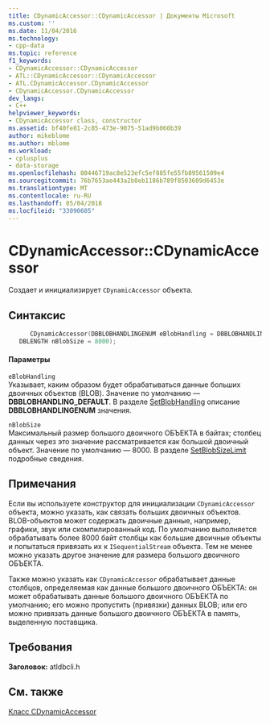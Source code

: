 ```yaml
---
title: CDynamicAccessor::CDynamicAccessor | Документы Microsoft
ms.custom: ''
ms.date: 11/04/2016
ms.technology:
- cpp-data
ms.topic: reference
f1_keywords:
- CDynamicAccessor::CDynamicAccessor
- ATL::CDynamicAccessor::CDynamicAccessor
- ATL.CDynamicAccessor.CDynamicAccessor
- CDynamicAccessor.CDynamicAccessor
dev_langs:
- C++
helpviewer_keywords:
- CDynamicAccessor class, constructor
ms.assetid: bf40fe81-2c85-473e-9075-51ad9b060b39
author: mikeblome
ms.author: mblome
ms.workload:
- cplusplus
- data-storage
ms.openlocfilehash: 80446719ac8e523efc5ef885fe55fb89561509e4
ms.sourcegitcommit: 76b7653ae443a2b8eb1186b789f8503609d6453e
ms.translationtype: MT
ms.contentlocale: ru-RU
ms.lasthandoff: 05/04/2018
ms.locfileid: "33090605"
---
```

# <a name="cdynamicaccessorcdynamicaccessor"></a>CDynamicAccessor::CDynamicAccessor
Создает и инициализирует `CDynamicAccessor` объекта.  
  
## <a name="syntax"></a>Синтаксис  
  
```cpp
      CDynamicAccessor(DBBLOBHANDLINGENUM eBlobHandling = DBBLOBHANDLING_DEFAULT,   
   DBLENGTH nBlobSize = 8000);  
```  
  
#### <a name="parameters"></a>Параметры  
 `eBlobHandling`  
 Указывает, каким образом будет обрабатываться данные больших двоичных объектов (BLOB). Значение по умолчанию — **DBBLOBHANDLING_DEFAULT**. В разделе [SetBlobHandling](../../data/oledb/cdynamicaccessor-setblobhandling.md) описание **DBBLOBHANDLINGENUM** значения.  
  
 `nBlobSize`  
 Максимальный размер большого двоичного ОБЪЕКТА в байтах; столбец данных через это значение рассматривается как большой двоичный объект. Значение по умолчанию — 8000. В разделе [SetBlobSizeLimit](../../data/oledb/cdynamicaccessor-setblobsizelimit.md) подробные сведения.  
  
## <a name="remarks"></a>Примечания  
 Если вы используете конструктор для инициализации `CDynamicAccessor` объекта, можно указать, как связать больших двоичных объектов. BLOB-объектов может содержать двоичные данные, например, графики, звук или скомпилированный код. По умолчанию выполняется обрабатывать более 8000 байт столбцы как большие двоичные объекты и попытаться привязать их к `ISequentialStream` объекта. Тем не менее можно указать другое значение для размера большого двоичного ОБЪЕКТА.  
  
 Также можно указать как `CDynamicAccessor` обрабатывает данные столбцов, определяемая как данные большого двоичного ОБЪЕКТА: он может обрабатывать данные большого двоичного ОБЪЕКТА по умолчанию; его можно пропустить (привязки) данных BLOB; или его можно привязать данные большого двоичного ОБЪЕКТА в память, выделенную поставщика.  
  
## <a name="requirements"></a>Требования  
 **Заголовок:** atldbcli.h  
  
## <a name="see-also"></a>См. также  
 [Класс CDynamicAccessor](../../data/oledb/cdynamicaccessor-class.md)